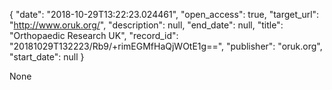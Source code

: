 {
  "date": "2018-10-29T13:22:23.024461", 
  "open_access": true, 
  "target_url": "http://www.oruk.org/", 
  "description": null, 
  "end_date": null, 
  "title": "Orthopaedic Research UK", 
  "record_id": "20181029T132223/Rb9/+rimEGMfHaQjWOtE1g==", 
  "publisher": "oruk.org", 
  "start_date": null
}

None